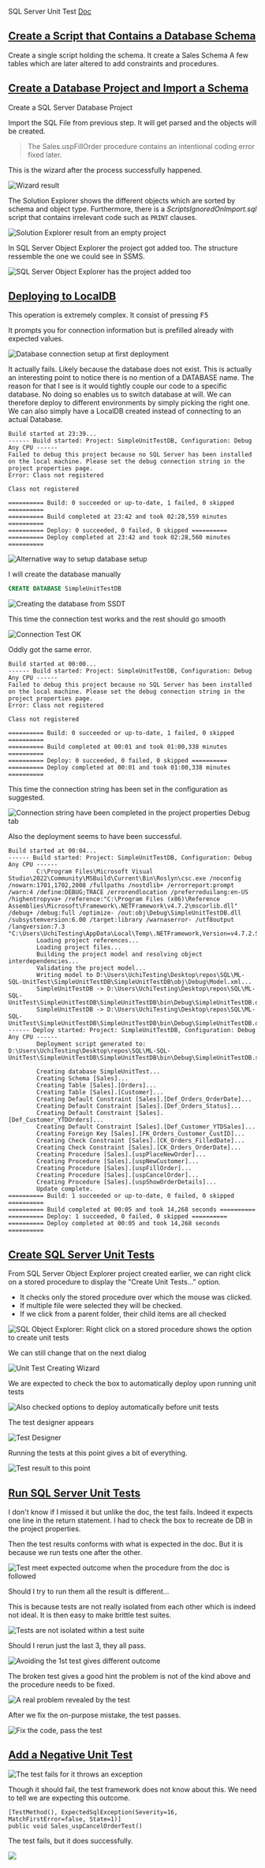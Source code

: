 SQL Server Unit Test
[Doc](<https://learn.microsoft.com/en-us/sql/ssdt/walkthrough-creating-and-running-a-sql-server-unit-test?view=sql-server-ver16>)

## [Create a Script that Contains a Database Schema](<https://learn.microsoft.com/en-us/sql/ssdt/walkthrough-creating-and-running-a-sql-server-unit-test?view=sql-server-ver16#CreateScript>)

Create a single script holding the schema.
It create a Sales Schema
A few tables which are later altered to add constraints and procedures.

## [Create a Database Project and Import a Schema](<https://learn.microsoft.com/en-us/sql/ssdt/walkthrough-creating-and-running-a-sql-server-unit-test?view=sql-server-ver16#CreateProjectAndImport>)

Create a SQL Server Database Project

Import the SQL File from previous step.
It will get parsed and the objects will be created.

> The Sales.uspFillOrder procedure contains an intentional coding error fixed later.

This is the wizard after the process successfully happened.

![Wizard result](img/2024-06-07-23-06-02.png)

The Solution Explorer shows the different objects which are sorted by schema and object type.
Furthermore, there is a *ScriptsIgnoredOnImport.sql* script that contains irrelevant code such as `PRINT` clauses.

![Solution Explorer result from an empty project](img/2024-06-07-23-07-49.png)

In SQL Server Object Explorer the project got added too. The structure ressemble the one we could see in SSMS.

![SQL Server Object Explorer has the project added too](img/2024-06-07-23-18-14.png)

## [Deploying to LocalDB](<https://learn.microsoft.com/en-us/sql/ssdt/walkthrough-creating-and-running-a-sql-server-unit-test?view=sql-server-ver16#DeployDBProj>)

This operation is extremely complex. It consist of pressing <kbd>F5</kbd>

It prompts you for connection information but is prefilled already with expected values.

![Database connection setup at first deployment](img/2024-06-07-23-40-41.png)

It actually fails. Likely because the database does not exist. This is actually an interesting point to notice there is no mention of a DATABASE name.
The reason for that I see is it would tightly couple our code to a specific database. No doing so enables us to switch database at will.
We can therefore deploy to different environments by simply picking the right one.
We can also simply have a LocalDB created instead of connecting to an actual Database.

```log
Build started at 23:39...
------ Build started: Project: SimpleUnitTestDB, Configuration: Debug Any CPU ------
Failed to debug this project because no SQL Server has been installed on the local machine. Please set the debug connection string in the project properties page.
Error: Class not registered

Class not registered

========== Build: 0 succeeded or up-to-date, 1 failed, 0 skipped ==========
========== Build completed at 23:42 and took 02:28,559 minutes ==========
========== Deploy: 0 succeeded, 0 failed, 0 skipped ==========
========== Deploy completed at 23:42 and took 02:28,560 minutes ==========
```

![Alternative way to setup database setup](img/2024-06-07-23-53-20.png)

I will create the database manually

```sql
CREATE DATABASE SimpleUnitTestDB
```

![Creating the database from SSDT](img/2024-06-07-23-56-19.png)

This time the connection test works and the rest should go smooth

![Connection Test OK](img/2024-06-07-23-59-24.png)

Oddly got the same error.

```log
Build started at 00:00...
------ Build started: Project: SimpleUnitTestDB, Configuration: Debug Any CPU ------
Failed to debug this project because no SQL Server has been installed on the local machine. Please set the debug connection string in the project properties page.
Error: Class not registered

Class not registered

========== Build: 0 succeeded or up-to-date, 1 failed, 0 skipped ==========
========== Build completed at 00:01 and took 01:00,338 minutes ==========
========== Deploy: 0 succeeded, 0 failed, 0 skipped ==========
========== Deploy completed at 00:01 and took 01:00,338 minutes ==========
```

This time the connection string has been set in the configuration as suggested.

![Connection string have been completed in the project properties Debug tab](img/2024-06-08-00-04-30.png)

Also the deployment seems to have been successful.

```log
Build started at 00:04...
------ Build started: Project: SimpleUnitTestDB, Configuration: Debug Any CPU ------
		C:\Program Files\Microsoft Visual Studio\2022\Community\MSBuild\Current\Bin\Roslyn\csc.exe /noconfig /nowarn:1701,1702,2008 /fullpaths /nostdlib+ /errorreport:prompt /warn:4 /define:DEBUG;TRACE /errorendlocation /preferreduilang:en-US /highentropyva+ /reference:"C:\Program Files (x86)\Reference Assemblies\Microsoft\Framework\.NETFramework\v4.7.2\mscorlib.dll" /debug+ /debug:full /optimize- /out:obj\Debug\SimpleUnitTestDB.dll /subsystemversion:6.00 /target:library /warnaserror- /utf8output /langversion:7.3 "C:\Users\UchiTesting\AppData\Local\Temp\.NETFramework,Version=v4.7.2.SqlClrAttributes.cs"
		Loading project references...
		Loading project files...
		Building the project model and resolving object interdependencies...
		Validating the project model...
		Writing model to D:\Users\UchiTesting\Desktop\repos\SQL\ML-SQL-UnitTest\SimpleUnitTestDB\SimpleUnitTestDB\obj\Debug\Model.xml...
		SimpleUnitTestDB -> D:\Users\UchiTesting\Desktop\repos\SQL\ML-SQL-UnitTest\SimpleUnitTestDB\SimpleUnitTestDB\bin\Debug\SimpleUnitTestDB.dll
		SimpleUnitTestDB -> D:\Users\UchiTesting\Desktop\repos\SQL\ML-SQL-UnitTest\SimpleUnitTestDB\SimpleUnitTestDB\bin\Debug\SimpleUnitTestDB.dacpac
------ Deploy started: Project: SimpleUnitTestDB, Configuration: Debug Any CPU ------
		Deployment script generated to:
D:\Users\UchiTesting\Desktop\repos\SQL\ML-SQL-UnitTest\SimpleUnitTestDB\SimpleUnitTestDB\bin\Debug\SimpleUnitTestDB.sql

		Creating database SimpleUnitTest...
		Creating Schema [Sales]...
		Creating Table [Sales].[Orders]...
		Creating Table [Sales].[Customer]...
		Creating Default Constraint [Sales].[Def_Orders_OrderDate]...
		Creating Default Constraint [Sales].[Def_Orders_Status]...
		Creating Default Constraint [Sales].[Def_Customer_YTDOrders]...
		Creating Default Constraint [Sales].[Def_Customer_YTDSales]...
		Creating Foreign Key [Sales].[FK_Orders_Customer_CustID]...
		Creating Check Constraint [Sales].[CK_Orders_FilledDate]...
		Creating Check Constraint [Sales].[CK_Orders_OrderDate]...
		Creating Procedure [Sales].[uspPlaceNewOrder]...
		Creating Procedure [Sales].[uspNewCustomer]...
		Creating Procedure [Sales].[uspFillOrder]...
		Creating Procedure [Sales].[uspCancelOrder]...
		Creating Procedure [Sales].[uspShowOrderDetails]...
		Update complete.
========== Build: 1 succeeded or up-to-date, 0 failed, 0 skipped ==========
========== Build completed at 00:05 and took 14,268 seconds ==========
========== Deploy: 1 succeeded, 0 failed, 0 skipped ==========
========== Deploy completed at 00:05 and took 14,268 seconds ==========
```

 ## [Create SQL Server Unit Tests](<https://learn.microsoft.com/en-us/sql/ssdt/walkthrough-creating-and-running-a-sql-server-unit-test?view=sql-server-ver16#CreateDBUnitTests>)

From SQL Server Object Explorer project created earlier, we can right click on a stored procedure to display the "Create Unit Tests..." option.

- It checks only the stored procedure over which the mouse was clicked.
- If multiple file were selected they will be checked.
- If we click from a parent folder, their child items are all checked

![SQL Object Explorer: Right click on a stored procedure shows the option to create unit tests](img/2024-06-08-01-36-17.png)

We can still change that on the next dialog

![Unit Test Creating Wizard](img/2024-06-08-01-50-17.png)

We are expected to check the box to automatically deploy upon running unit tests

![Also checked options to deploy automatically before unit tests](img/2024-06-08-02-01-03.png)

The test designer appears

![Test Designer](img/2024-06-08-02-11-30.png)

Running the tests at this point gives a bit of everything.

![Test result to this point](img/2024-06-08-02-20-03.png)

## [Run SQL Server Unit Tests](<https://learn.microsoft.com/en-us/sql/ssdt/walkthrough-creating-and-running-a-sql-server-unit-test?view=sql-server-ver16#RunTests>)

I don't know if I missed it but unlike the doc, the test fails. Indeed it expects one line in the return statement.
I had to check the box to recreate de DB in the project properties.

Then the test results conforms with what is expected in the doc. But it is because we run tests one after the other.

![Test meet expected outcome when the procedure from the doc is followed](img/2024-06-08-03-48-04.png)

Should I try to run them all the result is different...

This is because tests are not really isolated from each other which is indeed not ideal. It is then easy to make brittle test suites.

![Tests are not isolated within a test suite](img/2024-06-08-03-54-46.png)

Should I rerun just the last 3, they all pass.

![Avoiding the 1st test gives different outcome](img/2024-06-08-03-56-09.png)

The broken test gives a good hint the problem is not of the kind above and the procedure needs to be fixed.

![A real problem revealed by the test](img/2024-06-08-03-59-41.png)

After we fix the on-purpose mistake, the test passes.

![Fix the code, pass the test](img/2024-06-08-04-06-06.png)

## [Add a Negative Unit Test](<https://learn.microsoft.com/en-us/sql/ssdt/walkthrough-creating-and-running-a-sql-server-unit-test?view=sql-server-ver16#NegativeTest>)

![The test fails for it throws an exception](img/2024-06-08-04-20-59.png)

Though it should fail, the test framework does not know about this.
We need to tell we are expecting this outcome.

```
[TestMethod(), ExpectedSqlException(Severity=16, MatchFirstError=false, State=1)]  
public void Sales_uspCancelOrderTest()
```

The test fails, but it does successfully.

![](img/2024-06-08-04-27-04.png)